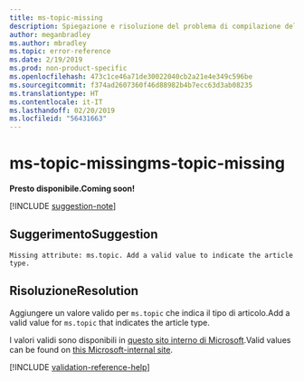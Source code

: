 ```yaml
---
title: ms-topic-missing
description: Spiegazione e risoluzione del problema di compilazione della documentazione ms-topic-missing
author: meganbradley
ms.author: mbradley
ms.topic: error-reference
ms.date: 2/19/2019
ms.prod: non-product-specific
ms.openlocfilehash: 473c1ce46a71de30022040cb2a21e4e349c596be
ms.sourcegitcommit: f374ad2607360f46d88982b4b7ecc63d3ab08235
ms.translationtype: HT
ms.contentlocale: it-IT
ms.lasthandoff: 02/20/2019
ms.locfileid: "56431663"
---
```

# <a name="ms-topic-missing"></a><span data-ttu-id="83a9c-103">ms-topic-missing</span><span class="sxs-lookup"><span data-stu-id="83a9c-103">ms-topic-missing</span></span>

<span data-ttu-id="83a9c-104">**Presto disponibile.**</span><span class="sxs-lookup"><span data-stu-id="83a9c-104">**Coming soon!**</span></span>

[!INCLUDE [suggestion-note](includes/suggestion-note.md)]

## <a name="suggestion"></a><span data-ttu-id="83a9c-105">Suggerimento</span><span class="sxs-lookup"><span data-stu-id="83a9c-105">Suggestion</span></span>

`Missing attribute: ms.topic. Add a valid value to indicate the article type.`

## <a name="resolution"></a><span data-ttu-id="83a9c-106">Risoluzione</span><span class="sxs-lookup"><span data-stu-id="83a9c-106">Resolution</span></span>

<span data-ttu-id="83a9c-107">Aggiungere un valore valido per `ms.topic` che indica il tipo di articolo.</span><span class="sxs-lookup"><span data-stu-id="83a9c-107">Add a valid value for `ms.topic` that indicates the article type.</span></span>

<span data-ttu-id="83a9c-108">I valori validi sono disponibili in [questo sito interno di Microsoft](https://docsmetadatatool.azurewebsites.net/whitelists).</span><span class="sxs-lookup"><span data-stu-id="83a9c-108">Valid values can be found on [this Microsoft-internal site](https://docsmetadatatool.azurewebsites.net/whitelists).</span></span>

<!--make sure to add this file to your includes folder and verify the path-->
[!INCLUDE [validation-reference-help](includes/validation-reference-help.md)]